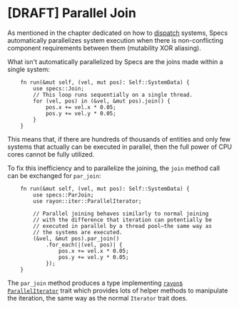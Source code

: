 # [DRAFT] Parallel Join

As mentioned in the chapter dedicated on how to [dispatch][c3] systems,
Specs automatically parallelizes system execution when there is non-conflicting
component requirements between them (mutability XOR aliasing).

[c3]: ./03_dispatcher.html

What isn't automatically parallelized by Specs are
the joins made within a single system:

```rust,ignore
    fn run(&mut self, (vel, mut pos): Self::SystemData) {
        use specs::Join;
        // This loop runs sequentially on a single thread.
        for (vel, pos) in (&vel, &mut pos).join() {
            pos.x += vel.x * 0.05;
            pos.y += vel.y * 0.05;
        }
    }
```

This means that, if there are hundreds of thousands of entities and only few
systems that actually can be executed in parallel, then the full power
of CPU cores cannot be fully utilized.

To fix this inefficiency and to parallelize the joining, the `join`
method call can be exchanged for `par_join`:

```rust,ignore
    fn run(&mut self, (vel, mut pos): Self::SystemData) {
        use specs::ParJoin;
        use rayon::iter::ParallelIterator;

        // Parallel joining behaves similarly to normal joining
        // with the difference that iteration can potentially be
        // executed in parallel by a thread pool—the same way as
        // the systems are executed.
        (&vel, &mut pos).par_join()
            .for_each(|(vel, pos)| {
                pos.x += vel.x * 0.05;
                pos.y += vel.y * 0.05;
            });
    }
```

The `par_join` method produces a type implementing [`rayon`s `ParallelIterator`][ra]
trait which provides lots of helper methods to manipulate the iteration,
the same way as the normal `Iterator` trait does.

[ra]: https://crates.io/crates/rayon
